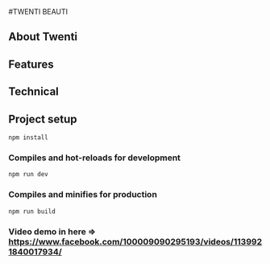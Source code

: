 #TWENTI BEAUTI 

## About Twenti
## Features
## Technical


## Project setup
```
npm install
```

### Compiles and hot-reloads for development
```
npm run dev
```

### Compiles and minifies for production
```
npm run build
```
 ### Video demo in here =>  https://www.facebook.com/100009090295193/videos/1139921840017934/
